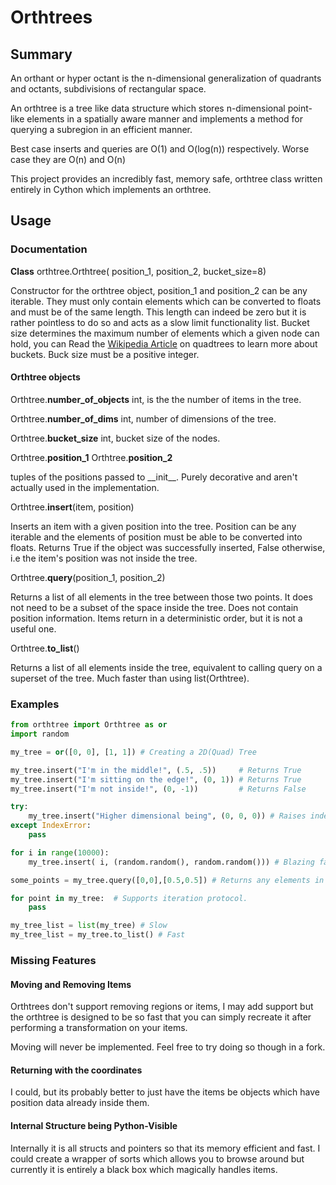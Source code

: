 # Orthtrees

## Summary

An orthant or hyper octant is the n-dimensional generalization of quadrants
and octants, subdivisions of rectangular space.

An orthtree is a tree like data structure which stores n-dimensional point-like
elements in a spatially aware manner and implements a method for querying
a subregion in an efficient manner.

Best case inserts and queries are O(1) and O(log(n)) respectively.
Worse case they are O(n) and O(n)

This project provides an incredibly fast, memory safe, orthtree class written
entirely in Cython which implements an orthtree.


## Usage

### Documentation

**Class** orthtree.Orthtree( position_1, position_2, bucket_size=8)

Constructor for the orthtree object, position_1 and position_2 can be any
iterable. They must only contain elements which can be converted to floats
and must be of the same length. This length can indeed be zero but it is
rather pointless to do so and acts as a slow limit functionality list.
Bucket size determines the maximum number of elements which a given node
can hold, you can Read the [Wikipedia Article](https://en.wikipedia.org/wiki/Quadtree)
on quadtrees to learn more about buckets. Buck size must be a positive integer.


#### Orthtree objects

Orthtree.**number_of_objects**
int, is the the number of items in the tree.


Orthtree.**number_of_dims**
int, number of dimensions of the tree.


Orthtree.**bucket_size**
int, bucket size of the nodes.


Orthtree.**position_1**
Orthtree.**position_2**

tuples of the positions passed to \_\_init\_\_. Purely decorative and aren't
actually used in the implementation.


Orthtree.**insert**(item, position)

Inserts an item with a given position into the tree. Position can be any
iterable and the elements of position must be able to be converted into floats.
Returns True if the object was successfully inserted, False otherwise, i.e
the item's position was not inside the tree.


Orthtree.**query**(position_1, position_2)

Returns a list of all elements in the tree between those two points. It does not need
to be a subset of the space inside the tree. Does not contain position information.
Items return in a deterministic order, but it is not a useful one.


Orthtree.**to_list**()

Returns a list of all elements inside the tree, equivalent to calling query on
a superset of the tree. Much faster than using list(Orthtree).


### Examples

```python
from orthtree import Orthtree as or
import random

my_tree = or([0, 0], [1, 1]) # Creating a 2D(Quad) Tree

my_tree.insert("I'm in the middle!", (.5, .5))     # Returns True
my_tree.insert("I'm sitting on the edge!", (0, 1)) # Returns True
my_tree.insert("I'm not inside!", (0, -1))         # Returns False

try:
    my_tree.insert("Higher dimensional being", (0, 0, 0)) # Raises index error)
except IndexError:
    pass

for i in range(10000):
    my_tree.insert( i, (random.random(), random.random())) # Blazing fast

some_points = my_tree.query([0,0],[0.5,0.5]) # Returns any elements in the bottom left corner

for point in my_tree:  # Supports iteration protocol.
    pass

my_tree_list = list(my_tree) # Slow
my_tree_list = my_tree.to_list() # Fast
```

### Missing Features

#### Moving and Removing Items

Orthtrees don't support removing regions or items, I may add support but
the orthtree is designed to be so fast that you can simply recreate it after
performing a transformation on your items.

Moving will never be implemented. Feel free to try doing so though in a fork.

#### Returning with the coordinates

I could, but its probably better to just have the items be objects which have
position data already inside them.

#### Internal Structure being Python-Visible

Internally it is all structs and pointers so that its memory efficient and
fast. I could create a wrapper of sorts which allows you to browse around but currently
it is entirely a black box which magically handles items.